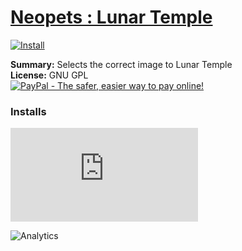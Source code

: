 # [Neopets : Lunar Temple](.)

[![Install](../../resources/image/install_button.jpg)](../../../../raw/master/scripts/Neopets_Lunar_Temple/28359.user.js)

**Summary:** Selects the correct image to Lunar Temple<br />
**License:** GNU GPL<br />
[![PayPal - The safer, easier way to pay online!](https://www.paypalobjects.com/en_US/i/btn/btn_donate_SM.gif "PayPal - The safer, easier way to pay online!")](https://goo.gl/DNfg2w)


### Installs
![Daily installs](http://gm.wesley.eti.br/count.php?id=scripts/Neopets_Lunar_Temple/28359.user.js&type=image)

![Analytics](https://ga-beacon.appspot.com/UA-462297-6/master/Neopets_Lunar_Temple?pixel)

